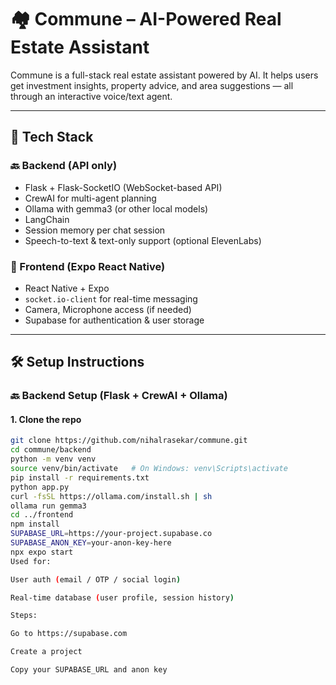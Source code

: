 # 🏘️ Commune – AI-Powered Real Estate Assistant

Commune is a full-stack real estate assistant powered by AI. It helps users get investment insights, property advice, and area suggestions — all through an interactive voice/text agent.

---

## 🧠 Tech Stack

### 🔙 Backend (API only)
- Flask + Flask-SocketIO (WebSocket-based API)
- CrewAI for multi-agent planning
- Ollama with gemma3 (or other local models)
- LangChain
- Session memory per chat session
- Speech-to-text & text-only support (optional ElevenLabs)

### 📱 Frontend (Expo React Native)
- React Native + Expo
- `socket.io-client` for real-time messaging
- Camera, Microphone access (if needed)
- Supabase for authentication & user storage

---
## 🛠️ Setup Instructions

### 🔙 Backend Setup (Flask + CrewAI + Ollama)

#### 1. Clone the repo
```bash
git clone https://github.com/nihalrasekar/commune.git
cd commune/backend
python -m venv venv
source venv/bin/activate   # On Windows: venv\Scripts\activate
pip install -r requirements.txt
python app.py
curl -fsSL https://ollama.com/install.sh | sh
ollama run gemma3
cd ../frontend
npm install
SUPABASE_URL=https://your-project.supabase.co
SUPABASE_ANON_KEY=your-anon-key-here
npx expo start
Used for:

User auth (email / OTP / social login)

Real-time database (user profile, session history)

Steps:

Go to https://supabase.com

Create a project

Copy your SUPABASE_URL and anon key




